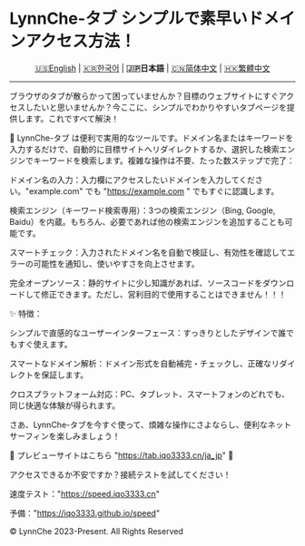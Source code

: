 # LynnChe-タブ シンプルで素早いドメインアクセス方法！

<p align="center" class="language" title="Language selection 语言选择">
  <a href="README_en.md">🇺🇸English</a> | 
  <a href="README_ko_kr.md">🇰🇷한국어</a> | 
    <b>🇯🇵日本語</b> | 
  <a href="README.md">🇨🇳简体中文</a> | 
  <a href="README_zh_hant.md">🇭🇰繁體中文</a> 
</p>
<hr>
ブラウザのタブが散らかって困っていませんか？目標のウェブサイトにすぐアクセスしたいと思いませんか？今ここに、シンプルでわかりやすいタブページを提供します。これですべて解決！

🔗 LynnChe-タブ は便利で実用的なツールです。ドメイン名またはキーワードを入力するだけで、自動的に目標サイトへリダイレクトするか、選択した検索エンジンでキーワードを検索します。複雑な操作は不要、たった数ステップで完了：

ドメイン名の入力：入力欄にアクセスしたいドメインを入力してください。"example.com" でも "https://example.com
" でもすぐに認識します。

検索エンジン（キーワード検索専用）：3つの検索エンジン（Bing, Google, Baidu）を内蔵。もちろん、必要であれば他の検索エンジンを追加することも可能です。

スマートチェック：入力されたドメイン名を自動で検証し、有効性を確認してエラーの可能性を通知し、使いやすさを向上させます。

完全オープンソース：静的サイトに少し知識があれば、ソースコードをダウンロードして修正できます。ただし、営利目的で使用することはできません！！！

✨ 特徴：

シンプルで直感的なユーザーインターフェース：すっきりとしたデザインで誰でもすぐ使えます。

スマートなドメイン解析：ドメイン形式を自動補完・チェックし、正確なリダイレクトを保証します。

クロスプラットフォーム対応：PC、タブレット、スマートフォンのどれでも、同じ快適な体験が得られます。

さあ、LynnChe-タブを今すぐ使って、煩雑な操作にさよならし、便利なネットサーフィンを楽しみましょう！

📌 プレビューサイトはこちら "https://tab.iqo3333.cn/ja_jp" 🔗

アクセスできるか不安ですか？接続テストを試してください！

速度テスト："https://speed.iqo3333.cn"

予備："https://iqo3333.github.io/speed"

© LynnChe 2023-Present. All Rights Reserved
